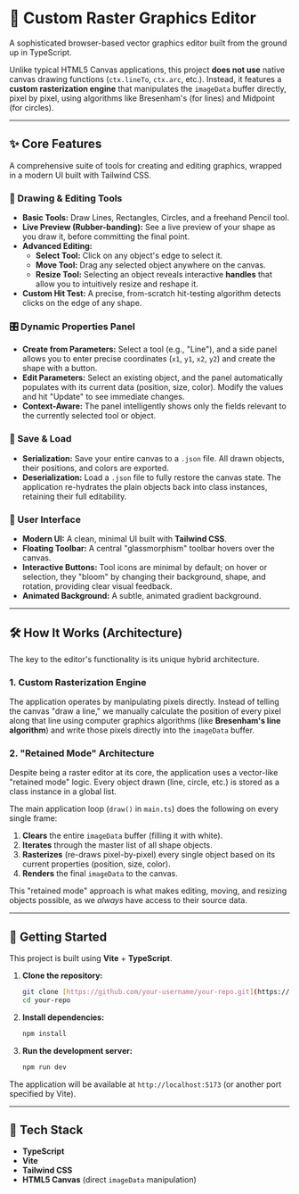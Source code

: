 # 🎨 Custom Raster Graphics Editor

A sophisticated browser-based vector graphics editor built from the ground up in TypeScript.

Unlike typical HTML5 Canvas applications, this project **does not use** native canvas drawing functions (`ctx.lineTo`, `ctx.arc`, etc.). Instead, it features a **custom rasterization engine** that manipulates the `imageData` buffer directly, pixel by pixel, using algorithms like Bresenham's (for lines) and Midpoint (for circles).

---

## ✨ Core Features

A comprehensive suite of tools for creating and editing graphics, wrapped in a modern UI built with Tailwind CSS.

### 🔧 Drawing & Editing Tools
* **Basic Tools:** Draw Lines, Rectangles, Circles, and a freehand Pencil tool.
* **Live Preview (Rubber-banding):** See a live preview of your shape as you draw it, before committing the final point.
* **Advanced Editing:**
    * **Select Tool:** Click on any object's edge to select it.
    * **Move Tool:** Drag any selected object anywhere on the canvas.
    * **Resize Tool:** Selecting an object reveals interactive **handles** that allow you to intuitively resize and reshape it.
* **Custom Hit Test:** A precise, from-scratch hit-testing algorithm detects clicks on the edge of any shape.

### 🎛️ Dynamic Properties Panel
* **Create from Parameters:** Select a tool (e.g., "Line"), and a side panel allows you to enter precise coordinates (`x1`, `y1`, `x2`, `y2`) and create the shape with a button.
* **Edit Parameters:** Select an existing object, and the panel automatically populates with its current data (position, size, color). Modify the values and hit "Update" to see immediate changes.
* **Context-Aware:** The panel intelligently shows only the fields relevant to the currently selected tool or object.

### 💾 Save & Load
* **Serialization:** Save your entire canvas to a `.json` file. All drawn objects, their positions, and colors are exported.
* **Deserialization:** Load a `.json` file to fully restore the canvas state. The application re-hydrates the plain objects back into class instances, retaining their full editability.

### 🎨 User Interface
* **Modern UI:** A clean, minimal UI built with **Tailwind CSS**.
* **Floating Toolbar:** A central "glassmorphism" toolbar hovers over the canvas.
* **Interactive Buttons:** Tool icons are minimal by default; on hover or selection, they "bloom" by changing their background, shape, and rotation, providing clear visual feedback.
* **Animated Background:** A subtle, animated gradient background.

---

## 🛠️ How It Works (Architecture)

The key to the editor's functionality is its unique hybrid architecture.

### 1. Custom Rasterization Engine
The application operates by manipulating pixels directly. Instead of telling the canvas "draw a line," we manually calculate the position of every pixel along that line using computer graphics algorithms (like **Bresenham's line algorithm**) and write those pixels directly into the `imageData` buffer.

### 2. "Retained Mode" Architecture
Despite being a raster editor at its core, the application uses a vector-like "retained mode" logic. Every object drawn (line, circle, etc.) is stored as a class instance in a global list.

The main application loop (`draw()` in `main.ts`) does the following on every single frame:
1.  **Clears** the entire `imageData` buffer (filling it with white).
2.  **Iterates** through the master list of all shape objects.
3.  **Rasterizes** (re-draws pixel-by-pixel) every single object based on its current properties (position, size, color).
4.  **Renders** the final `imageData` to the canvas.

This "retained mode" approach is what makes editing, moving, and resizing objects possible, as we *always* have access to their source data.

---

## 🚀 Getting Started

This project is built using **Vite** + **TypeScript**.

1.  **Clone the repository:**
    ```bash
    git clone [https://github.com/your-username/your-repo.git](https://github.com/your-username/your-repo.git)
    cd your-repo
    ```

2.  **Install dependencies:**
    ```bash
    npm install
    ```

3.  **Run the development server:**
    ```bash
    npm run dev
    ```

The application will be available at `http://localhost:5173` (or another port specified by Vite).

---

## 🥞 Tech Stack

* **TypeScript**
* **Vite**
* **Tailwind CSS**
* **HTML5 Canvas** (direct `imageData` manipulation)
